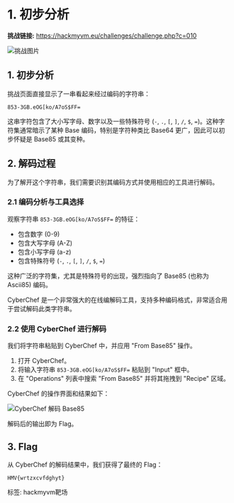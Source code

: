 # 1. 初步分析

**挑战链接:** https://hackmyvm.eu/challenges/challenge.php?c=010

![挑战图片](https://7r1UMPH.top/image/20250518105910057.webp)

## 1. 初步分析

挑战页面直接显示了一串看起来经过编码的字符串：

```
853-3GB.eOG[ko/A7oS$FF=
```

这串字符包含了大小写字母、数字以及一些特殊符号 (`-`, `.`, `[`, `]`, `/`, `$`, `=`)。这种字符集通常暗示了某种 Base 编码，特别是字符种类比 Base64 更广，因此可以初步怀疑是 Base85 或其变种。

## 2. 解码过程

为了解开这个字符串，我们需要识别其编码方式并使用相应的工具进行解码。

### 2.1 编码分析与工具选择

观察字符串 `853-3GB.eOG[ko/A7oS$FF=` 的特征：
*   包含数字 (0-9)
*   包含大写字母 (A-Z)
*   包含小写字母 (a-z)
*   包含特殊符号 (`-`, `.`, `[`, `]`, `/`, `$`, `=`)

这种广泛的字符集，尤其是特殊符号的出现，强烈指向了 Base85 (也称为 Ascii85) 编码。

CyberChef 是一个非常强大的在线编解码工具，支持多种编码格式，非常适合用于尝试解码此类字符串。

### 2.2 使用 CyberChef 进行解码

我们将字符串粘贴到 CyberChef 中，并应用 "From Base85" 操作。

1.  打开 CyberChef。
2.  将输入字符串 `853-3GB.eOG[ko/A7oS$FF=` 粘贴到 "Input" 框中。
3.  在 "Operations" 列表中搜索 "From Base85" 并将其拖拽到 "Recipe" 区域。

CyberChef 的操作界面和结果如下：

![CyberChef 解码 Base85](https://7r1UMPH.top/image/20250518105917695.webp)

解码后的输出即为 Flag。

## 3. Flag

从 CyberChef 的解码结果中，我们获得了最终的 Flag：

```
HMV{wrtzxcvfdghyt}
```


标签: hackmyvm靶场
